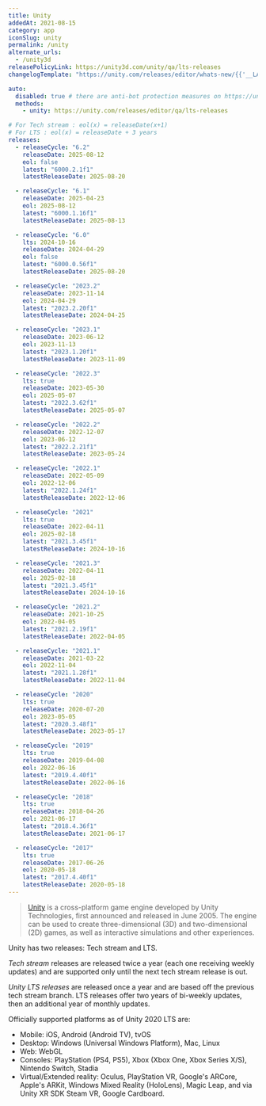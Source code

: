 ```yaml
---
title: Unity
addedAt: 2021-08-15
category: app
iconSlug: unity
permalink: /unity
alternate_urls:
  - /unity3d
releasePolicyLink: https://unity3d.com/unity/qa/lts-releases
changelogTemplate: "https://unity.com/releases/editor/whats-new/{{'__LATEST__'|split:'f'|first}}#release-notes"

auto:
  disabled: true # there are anti-bot protection measures on https://unity.com/
  methods:
    - unity: https://unity.com/releases/editor/qa/lts-releases

# For Tech stream : eol(x) = releaseDate(x+1)
# For LTS : eol(x) = releaseDate + 3 years
releases:
  - releaseCycle: "6.2"
    releaseDate: 2025-08-12
    eol: false
    latest: "6000.2.1f1"
    latestReleaseDate: 2025-08-20

  - releaseCycle: "6.1"
    releaseDate: 2025-04-23
    eol: 2025-08-12
    latest: "6000.1.16f1"
    latestReleaseDate: 2025-08-13

  - releaseCycle: "6.0"
    lts: 2024-10-16
    releaseDate: 2024-04-29
    eol: false
    latest: "6000.0.56f1"
    latestReleaseDate: 2025-08-20

  - releaseCycle: "2023.2"
    releaseDate: 2023-11-14
    eol: 2024-04-29
    latest: "2023.2.20f1"
    latestReleaseDate: 2024-04-25

  - releaseCycle: "2023.1"
    releaseDate: 2023-06-12
    eol: 2023-11-13
    latest: "2023.1.20f1"
    latestReleaseDate: 2023-11-09

  - releaseCycle: "2022.3"
    lts: true
    releaseDate: 2023-05-30
    eol: 2025-05-07
    latest: "2022.3.62f1"
    latestReleaseDate: 2025-05-07

  - releaseCycle: "2022.2"
    releaseDate: 2022-12-07
    eol: 2023-06-12
    latest: "2022.2.21f1"
    latestReleaseDate: 2023-05-24

  - releaseCycle: "2022.1"
    releaseDate: 2022-05-09
    eol: 2022-12-06
    latest: "2022.1.24f1"
    latestReleaseDate: 2022-12-06

  - releaseCycle: "2021"
    lts: true
    releaseDate: 2022-04-11
    eol: 2025-02-18
    latest: "2021.3.45f1"
    latestReleaseDate: 2024-10-16

  - releaseCycle: "2021.3"
    releaseDate: 2022-04-11
    eol: 2025-02-18
    latest: "2021.3.45f1"
    latestReleaseDate: 2024-10-16

  - releaseCycle: "2021.2"
    releaseDate: 2021-10-25
    eol: 2022-04-05
    latest: "2021.2.19f1"
    latestReleaseDate: 2022-04-05

  - releaseCycle: "2021.1"
    releaseDate: 2021-03-22
    eol: 2022-11-04
    latest: "2021.1.28f1"
    latestReleaseDate: 2022-11-04

  - releaseCycle: "2020"
    lts: true
    releaseDate: 2020-07-20
    eol: 2023-05-05
    latest: "2020.3.48f1"
    latestReleaseDate: 2023-05-17

  - releaseCycle: "2019"
    lts: true
    releaseDate: 2019-04-08
    eol: 2022-06-16
    latest: "2019.4.40f1"
    latestReleaseDate: 2022-06-16

  - releaseCycle: "2018"
    lts: true
    releaseDate: 2018-04-26
    eol: 2021-06-17
    latest: "2018.4.36f1"
    latestReleaseDate: 2021-06-17

  - releaseCycle: "2017"
    lts: true
    releaseDate: 2017-06-26
    eol: 2020-05-18
    latest: "2017.4.40f1"
    latestReleaseDate: 2020-05-18
---
```


> [Unity](https://unity.com/) is a cross-platform game engine developed by Unity Technologies,
> first announced and released in June 2005. The engine can be used to create three-dimensional (3D)
> and two-dimensional (2D) games, as well as interactive simulations and other experiences.

Unity has two releases: Tech stream and LTS.

_Tech stream_ releases are released twice a year (each one receiving weekly updates) and are
supported only until the next tech stream release is out.

_Unity LTS releases_ are released once a year and are based off the previous tech stream branch.
LTS releases offer two years of bi-weekly updates, then an additional year of monthly updates.

Officially supported platforms as of Unity 2020 LTS are:

- Mobile: iOS, Android (Android TV), tvOS
- Desktop: Windows (Universal Windows Platform), Mac, Linux
- Web: WebGL
- Consoles: PlayStation (PS4, PS5), Xbox (Xbox One, Xbox Series X/S), Nintendo Switch, Stadia
- Virtual/Extended reality: Oculus, PlayStation VR, Google's ARCore, Apple's ARKit, Windows Mixed
  Reality (HoloLens), Magic Leap, and via Unity XR SDK Steam VR, Google Cardboard.
